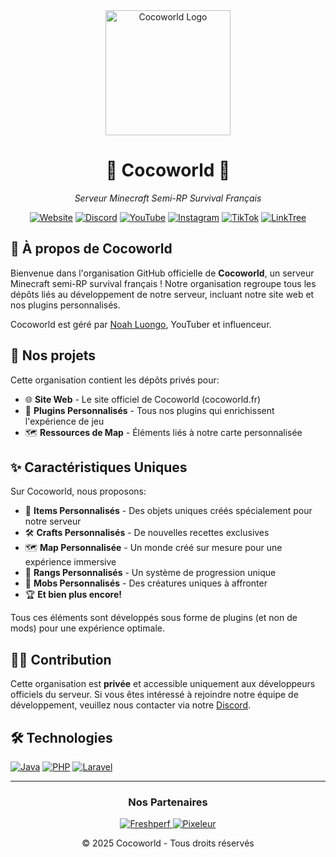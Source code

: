<div align="center">
  <img src="https://cocoworld.fr/storage/img/logo.png" alt="Cocoworld Logo" width="200"/>
  
  # 🌴 Cocoworld 🌴
  
  *Serveur Minecraft Semi-RP Survival Français*
  
  [![Website](https://img.shields.io/badge/Website-cocoworld.fr-orange)](https://cocoworld.fr)
  [![Discord](https://img.shields.io/badge/Discord-Rejoindre-7289DA)](https://discord.com/invite/coco-club)
  [![YouTube](https://img.shields.io/badge/YouTube-CocoClubOfficiel-red)](https://www.youtube.com/@CocoClubOfficiel)
  [![Instagram](https://img.shields.io/badge/Instagram-cococlubofficiel-E4405F)](https://www.instagram.com/cococlubofficiel/profilecard/)
  [![TikTok](https://img.shields.io/badge/TikTok-cococlubofficiel-000000)](https://www.tiktok.com/@cococlubofficiel)
  [![LinkTree](https://img.shields.io/badge/LinkTree-cococlub-39E09B)](https://fluxlink.eu/cococlub)
</div>

## 🌟 À propos de Cocoworld

Bienvenue dans l'organisation GitHub officielle de **Cocoworld**, un serveur Minecraft semi-RP survival français ! Notre organisation regroupe tous les dépôts liés au développement de notre serveur, incluant notre site web et nos plugins personnalisés.

Cocoworld est géré par [Noah Luongo](https://www.youtube.com/@NOAHDECOCO), YouTuber et influenceur.

## 🔧 Nos projets

Cette organisation contient les dépôts privés pour:
- 🌐 **Site Web** - Le site officiel de Cocoworld (cocoworld.fr)
- 🧰 **Plugins Personnalisés** - Tous nos plugins qui enrichissent l'expérience de jeu
- 🗺️ **Ressources de Map** - Éléments liés à notre carte personnalisée

## ✨ Caractéristiques Uniques

Sur Cocoworld, nous proposons:
- 🔮 **Items Personnalisés** - Des objets uniques créés spécialement pour notre serveur
- 🛠️ **Crafts Personnalisés** - De nouvelles recettes exclusives
- 🗺️ **Map Personnalisée** - Un monde créé sur mesure pour une expérience immersive
- 👑 **Rangs Personnalisés** - Un système de progression unique
- 🧟 **Mobs Personnalisés** - Des créatures uniques à affronter
- 🏆 **Et bien plus encore!**

Tous ces éléments sont développés sous forme de plugins (et non de mods) pour une expérience optimale.

## 👨‍💻 Contribution

Cette organisation est **privée** et accessible uniquement aux développeurs officiels du serveur. Si vous êtes intéressé à rejoindre notre équipe de développement, veuillez nous contacter via notre [Discord](https://discord.com/invite/coco-club).

## 🛠️ Technologies

[![Java](https://img.shields.io/badge/Java-ED8B00?style=for-the-badge&logo=openjdk&logoColor=white)](https://www.java.com/)
[![PHP](https://img.shields.io/badge/PHP-777BB4?style=for-the-badge&logo=php&logoColor=white)](https://www.php.net/)
[![Laravel](https://img.shields.io/badge/Laravel-FF2D20?style=for-the-badge&logo=laravel&logoColor=white)](https://laravel.com/)

---

<div align="center">
  <h3>Nos Partenaires</h3>
  <a href="https://freshperf.fr/">
    <img src="https://img.shields.io/badge/Hébergement_par-Freshperf-blue?style=for-the-badge" alt="Freshperf"/>
  </a>
  <a href="https://pixeleur.fr/">
    <img src="https://img.shields.io/badge/En_partenariat_avec-Pixeleur-purple?style=for-the-badge" alt="Pixeleur"/>
  </a>
</div>

<div align="center">
  <p>© 2025 Cocoworld - Tous droits réservés</p>
</div>
